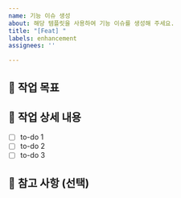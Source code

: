 ```yaml
---
name: 기능 이슈 생성
about: 해당 템플릿을 사용하여 기능 이슈를 생성해 주세요.
title: "[Feat] "
labels: enhancement
assignees: ''

---
```


## 🔧 작업 목표
<!-- 이슈의 목표를 작성해 주세요. -->

## 📝 작업 상세 내용
- [ ] to-do 1
- [ ] to-do 2
- [ ] to-do 3

## 📑 참고 사항 (선택)
